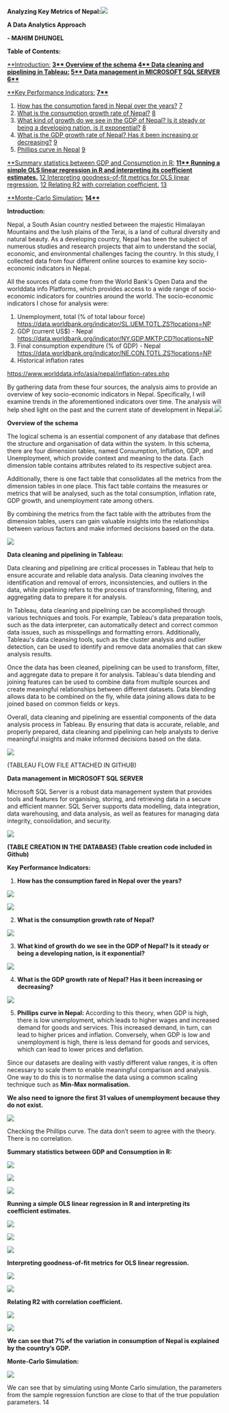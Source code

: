 ﻿**Analyzing Key Metrics of Nepal:![](Aspose.Words.15698e54-83ce-4db0-98d9-2bd0c7a01ffa.001.png)**

**A Data Analytics Approach**

**- MAHIM DHUNGEL**

**Table of Contents:**

[**Introduction:](#_page2_x72.00_y72.00) **[3** ](#_page2_x72.00_y72.00)[Overview of the schema](#_page3_x72.00_y72.00) [4** ](#_page3_x72.00_y72.00)[Data cleaning and pipelining in Tableau:](#_page4_x72.00_y72.00) [5** ](#_page4_x72.00_y72.00)[Data management in MICROSOFT SQL SERVER](#_page5_x72.00_y72.00) [6**](#_page5_x72.00_y72.00)**

[**Key Performance Indicators:](#_page6_x72.00_y72.00) **[7**](#_page6_x72.00_y72.00)**

1) [How has the consumption fared in Nepal over the years?](#_page6_x72.00_y106.42) [7](#_page6_x72.00_y106.42)
1) [What is the consumption growth rate of Nepal?](#_page7_x72.00_y72.00) [8](#_page7_x72.00_y72.00)
1) [What kind of growth do we see in the GDP of Nepal? Is it steady or being a developing nation, is it exponential?](#_page7_x72.00_y437.21) [8](#_page7_x72.00_y437.21)
1) [What is the GDP growth rate of Nepal? Has it been increasing or decreasing?](#_page8_x72.00_y72.00) [9](#_page8_x72.00_y72.00)
1) [Phillips curve in Nepal](#_page8_x72.00_y508.36) [9](#_page8_x72.00_y508.36)

[**Summary statistics between GDP and Consumption in R:](#_page10_x72.00_y72.00) **[11** ](#_page10_x72.00_y72.00)[Running a simple OLS linear regression in R and interpreting its coefficient estimates.](#_page11_x72.00_y87.87)** [12 ](#_page11_x72.00_y87.87)[Interpreting goodness-of-fit metrics for OLS linear regression.](#_page11_x72.00_y476.91) [12 ](#_page11_x72.00_y476.91)[Relating R2 with correlation coefficient.](#_page12_x72.00_y159.84) [13](#_page12_x72.00_y159.84)

[**Monte-Carlo Simulation:](#_page13_x72.00_y72.00) **[14**](#_page13_x72.00_y72.00)**

**Introduction:**

Nepal, a South Asian country nestled between the majestic Himalayan Mountains and the lush plains of the Terai, is a land of cultural diversity and natural beauty. As a developing country, Nepal has been the subject of numerous studies and research projects that aim to understand the social, economic, and environmental challenges facing the country. In this study, I collected data from four different online sources to examine key socio-economic indicators in Nepal.

All the sources of data come from the World Bank's Open Data and the worlddata info Platforms, which provides access to a wide range of socio-economic indicators for countries around the world. The socio-economic indicators I chose for analysis were:

1) Unemployment, total (% of total labour force) <https://data.worldbank.org/indicator/SL.UEM.TOTL.ZS?locations=NP>
1) GDP (current US$) - Nepal <https://data.worldbank.org/indicator/NY.GDP.MKTP.CD?locations=NP>
1) Final consumption expenditure (% of GDP) - Nepal <https://data.worldbank.org/indicator/NE.CON.TOTL.ZS?locations=NP>
1) Historical inflation rates

<https://www.worlddata.info/asia/nepal/inflation-rates.php>

By gathering data from these four sources, the analysis aims to provide an overview of key socio-economic indicators in Nepal. Specifically, I will examine trends in the aforementioned indicators over time. The analysis will help shed light on the past and the current state of development in Nepal.![](Aspose.Words.15698e54-83ce-4db0-98d9-2bd0c7a01ffa.002.jpeg)

**Overview of the schema**

The logical schema is an essential component of any database that defines the structure and organisation of data within the system. In this schema, there are four dimension tables, named Consumption, Inflation, GDP, and Unemployment, which provide context and meaning to the data. Each dimension table contains attributes related to its respective subject area.

Additionally, there is one fact table that consolidates all the metrics from the dimension tables in one place. This fact table contains the measures or metrics that will be analysed, such as the total consumption, inflation rate, GDP growth, and unemployment rate among others.

By combining the metrics from the fact table with the attributes from the dimension tables, users can gain valuable insights into the relationships between various factors and make informed decisions based on the data.

![](Aspose.Words.15698e54-83ce-4db0-98d9-2bd0c7a01ffa.003.jpeg)

**Data cleaning and pipelining in Tableau:**

Data cleaning and pipelining are critical processes in Tableau that help to ensure accurate and reliable data analysis. Data cleaning involves the identification and removal of errors, inconsistencies, and outliers in the data, while pipelining refers to the process of transforming, filtering, and aggregating data to prepare it for analysis.

In Tableau, data cleaning and pipelining can be accomplished through various techniques and tools. For example, Tableau's data preparation tools, such as the data interpreter, can automatically detect and correct common data issues, such as misspellings and formatting errors. Additionally, Tableau's data cleansing tools, such as the cluster analysis and outlier detection, can be used to identify and remove data anomalies that can skew analysis results.

Once the data has been cleaned, pipelining can be used to transform, filter, and aggregate data to prepare it for analysis. Tableau's data blending and joining features can be used to combine data from multiple sources and create meaningful relationships between different datasets. Data blending allows data to be combined on the fly, while data joining allows data to be joined based on common fields or keys.

Overall, data cleaning and pipelining are essential components of the data analysis process in Tableau. By ensuring that data is accurate, reliable, and properly prepared, data cleaning and pipelining can help analysts to derive meaningful insights and make informed decisions based on the data.

![](Aspose.Words.15698e54-83ce-4db0-98d9-2bd0c7a01ffa.004.jpeg)

(TABLEAU FLOW FILE ATTACHED IN GITHUB)

**Data management in MICROSOFT SQL SERVER**

Microsoft SQL Server is a robust data management system that provides tools and features for organising, storing, and retrieving data in a secure and efficient manner. SQL Server supports data modelling, data integration, data warehousing, and data analysis, as well as features for managing data integrity, consolidation, and security.

![](Aspose.Words.15698e54-83ce-4db0-98d9-2bd0c7a01ffa.005.jpeg)

**(TABLE CREATION IN THE DATABASE) (Table creation code included in Github)**

**Key Performance Indicators:**

1) **How has the consumption fared in Nepal over the years?**

![](Aspose.Words.15698e54-83ce-4db0-98d9-2bd0c7a01ffa.006.jpeg)

![](Aspose.Words.15698e54-83ce-4db0-98d9-2bd0c7a01ffa.007.jpeg)

2) **What is the consumption growth rate of Nepal?**

![](Aspose.Words.15698e54-83ce-4db0-98d9-2bd0c7a01ffa.008.jpeg)

3) **What kind of growth do we see in the GDP of Nepal? Is it steady or being a developing nation, is it exponential?**

![](Aspose.Words.15698e54-83ce-4db0-98d9-2bd0c7a01ffa.009.jpeg)

4) **What is the GDP growth rate of Nepal? Has it been increasing or decreasing?**

![](Aspose.Words.15698e54-83ce-4db0-98d9-2bd0c7a01ffa.010.jpeg)

5) **Phillips curve in Nepal:** According to this theory, when GDP is high, there is low unemployment, which leads to higher wages and increased demand for goods and services. This increased demand, in turn, can lead to higher prices and inflation. Conversely, when GDP is low and unemployment is high, there is less demand for goods and services, which can lead to lower prices and deflation.

Since our datasets are dealing with vastly different value ranges, it is often necessary to scale them to enable meaningful comparison and analysis. One way to do this is to normalise the data using a common scaling technique such as **Min-Max normalisation.**

**We also need to ignore the first 31 values of unemployment because they do not exist.**

![](Aspose.Words.15698e54-83ce-4db0-98d9-2bd0c7a01ffa.011.jpeg)

Checking the Phillips curve. The data don’t seem to agree with the theory. There is no correlation.

**Summary statistics between GDP and Consumption in R:**

![](Aspose.Words.15698e54-83ce-4db0-98d9-2bd0c7a01ffa.012.png)

![](Aspose.Words.15698e54-83ce-4db0-98d9-2bd0c7a01ffa.013.png)

![](Aspose.Words.15698e54-83ce-4db0-98d9-2bd0c7a01ffa.014.png)

**Running a simple OLS linear regression in R and interpreting its coefficient estimates.**

![](Aspose.Words.15698e54-83ce-4db0-98d9-2bd0c7a01ffa.015.png)

![](Aspose.Words.15698e54-83ce-4db0-98d9-2bd0c7a01ffa.016.png)

![](Aspose.Words.15698e54-83ce-4db0-98d9-2bd0c7a01ffa.017.png)

**Interpreting goodness-of-fit metrics for OLS linear regression.**

![](Aspose.Words.15698e54-83ce-4db0-98d9-2bd0c7a01ffa.018.png)

![](Aspose.Words.15698e54-83ce-4db0-98d9-2bd0c7a01ffa.019.png)

**Relating R2 with correlation coefficient.**

![](Aspose.Words.15698e54-83ce-4db0-98d9-2bd0c7a01ffa.020.png)

![](Aspose.Words.15698e54-83ce-4db0-98d9-2bd0c7a01ffa.021.png)

**We can see that 7% of the variation in consumption of Nepal is explained by the country’s GDP.**

**Monte-Carlo Simulation:**

![](Aspose.Words.15698e54-83ce-4db0-98d9-2bd0c7a01ffa.022.png)

We can see that by simulating using Monte Carlo simulation, the parameters from the sample regression function are close to that of the true population parameters.
14
